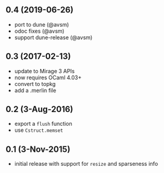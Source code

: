 ## 0.4 (2019-06-26)
- port to dune (@avsm)
- odoc fixes (@avsm)
- support dune-release (@avsm)

## 0.3 (2017-02-13)
- update to Mirage 3 APIs
- now requires OCaml 4.03+
- convert to topkg
- add a .merlin file

## 0.2 (3-Aug-2016)
- export a `flush` function
- use `Cstruct.memset`

## 0.1 (3-Nov-2015)
- initial release with support for `resize` and sparseness info

